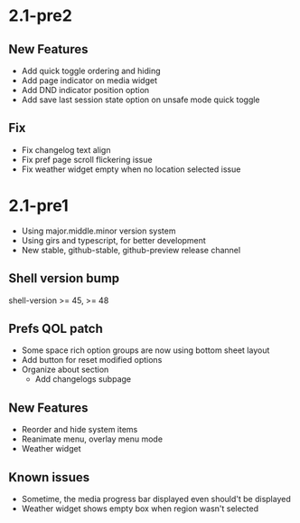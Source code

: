 <!-- markdownlink-ignore: MD025 -->
# 2.1-pre2
<!-- @BuildNumber: 2 -->
<!-- @Includes: [] -->
<!-- @Date: "2025-1-22 13:16:00 KST" -->

## New Features

- Add quick toggle ordering and hiding
- Add page indicator on media widget
- Add DND indicator position option
- Add save last session state option on unsafe mode quick toggle

## Fix

- Fix changelog text align
- Fix pref page scroll flickering issue
- Fix weather widget empty when no location selected issue

# 2.1-pre1
<!-- @BuildNumber: 1 -->
<!-- @Includes: [] -->
<!-- @Date: "2025-1-22 13:16:00 KST" -->

- Using major.middle.minor version system
- Using girs and typescript, for better development
- New stable, github-stable, github-preview release channel

## Shell version bump

shell-version >= 45, >= 48

## Prefs QOL patch

- Some space rich option groups are now using bottom sheet layout
- Add button for reset modified options
- Organize about section
  - Add changelogs subpage

## New Features

- Reorder and hide system items
- Reanimate menu, overlay menu mode
- Weather widget

## Known issues

- Sometime, the media progress bar displayed even should't be displayed
- Weather widget shows empty box when region wasn't selected
